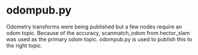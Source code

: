 # odompub.py
Odometry transforms were being published but a few nodes require an odom topic. 
Because of the accuracy, scanmatch_odom from hector_slam was used as the primary odom topic. odompub.py is used to publish this to the right topic.